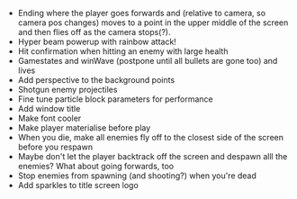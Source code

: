 - Ending where the player goes forwards and (relative to camera, so camera pos changes) moves to a point in the upper middle of the screen and then flies off as the camera stops(?).
- Hyper beam powerup with rainbow attack!
- Hit confirmation when hitting an enemy with large health
- Gamestates and winWave (postpone until all bullets are gone too) and lives
- Add perspective to the background points
- Shotgun enemy projectiles
- Fine tune particle block parameters for performance
- Add window title
- Make font cooler
- Make player materialise before play
- When you die, make all enemies fly off to the closest side of the screen before you respawn
- Maybe don't let the player backtrack off the screen and despawn alll the enemies? What about going forwards, too
- Stop enemies from spawning (and shooting?) when you're dead
- Add sparkles to title screen logo

